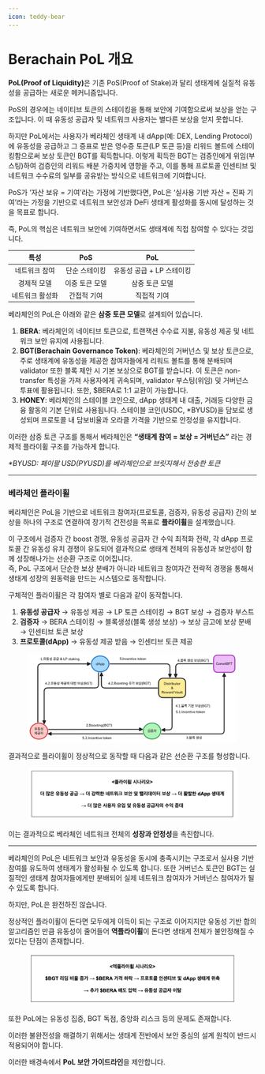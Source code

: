 ```yaml
---
icon: teddy-bear
---
```


# Berachain PoL 개요

**PoL(Proof of Liquidity)**&#xC740; 기존 PoS(Proof of Stake)과 달리 생태계에 실질적 유동성을 공급하는 새로운 메커니즘입니다.

PoS의 경우에는 네이티브 토큰의 스테이킹을 통해 보안에 기여함으로써 보상을 얻는 구조입니다. 이 때 유동성 공급자 및 네트워크 사용자는 별다른 보상을 얻지 못합니다.

하지만 PoL에서는 사용자가 베라체인 생태계 내 dApp(예: DEX, Lending Protocol)에 유동성을 공급하고 그 증표로 받은 영수증 토큰(LP 토큰 등)을 리워드 볼트에 스테이킹함으로써 보상 토큰인 BGT를 획득합니다. 이렇게 획득한 BGT는 검증인에게 위임(부스팅)하여 검증인의 리워드 배분 가중치에 영향을 주고, 이를 통해 프로토콜 인센티브 및 네트워크 수수료의 일부를 공유받는 방식으로 네트워크에 기여합니다.

PoS가 ‘자산 보유 = 기여’라는 가정에 기반했다면, PoL은 ‘실사용 기반 자산 = 진짜 기여’라는 가정을 기반으로 네트워크 보안성과 DeFi 생태계 활성화를 동시에 달성하는 것을 목표로 합니다.

즉, PoL의 핵심은 네트워크 보안에 기여하면서도 생태계에 직접 참여할 수 있다는 것입니다.

|    특성    |    PoS   |        PoL       |
| :------: | :------: | :--------------: |
|  네트워크 참여 |  단순 스테이킹 | 유동성 공급 + LP 스테이킹 |
|  경제적 모델  | 이중 토큰 모델 |     삼중 토큰 모델     |
| 네트워크 활성화 |  간접적 기여  |      직접적 기여      |

베라체인의 PoL은 아래와 같은 **삼중 토큰 모델**로 설계되어 있습니다.

1. **BERA**: 베라체인의 네이티브 토큰으로, 트랜잭션 수수료 지불, 유동성 제공 및 네트워크 보안 유지에 사용됩니다.
2. **BGT(Berachain Governance Token)**: 베라체인의 거버넌스 및 보상 토큰으로, 주로 생태계에 유동성을 제공한 참여자들에게 리워드 볼트를 통해 분배되며 validator 또한 블록 제안 시 기본 보상으로 BGT를 받습니다. 이 토큰은 non-transfer 특성을 가져 사용자에게 귀속되며, validator 부스팅(위임) 및 거버넌스 투표에 활용됩니다. 또한, $BERA로 1:1 교환이 가능합니다.
3. **HONEY**: 베라체인의 스테이블 코인으로, dApp 생태계 내 대출, 거래등 다양한 금융 활동의 기본 단위로 사용됩니다. 스테이블 코인(USDC, \*BYUSD)을 담보로 생성되며 프로토콜 내 담보비율과 오라클 가격을 기반으로 안정성을 유지합니다.

이러한 삼중 토큰 구조를 통해서 베라체인은 **“생태계 참여 = 보상 = 거버넌스”** 라는 경제적 플라이휠 구조를 가능하게 합니다.

_\*BYUSD: 페이팔 USD(PYUSD)를 베라체인으로 브릿지해서 전송한 토큰_

***

### 베라체인 플라이휠 <a href="#id-2.2" id="id-2.2"></a>

베라체인은 PoL을 기반으로 네트워크 참여자(프로토콜, 검증자, 유동성 공급자) 간의 보상을 하나의 구조로 연결하여 장기적 건전성을 목표로 **플라이휠**을 설계했습니다.

이 구조에서 검증자 간 boost 경쟁, 유동성 공급자 간 수익 최적화 전략, 각 dApp 프로토콜 간 유동성 유치 경쟁이 유도되어 결과적으로 생태계 전체의 유동성과 보안성이 함께 성장해나가는 선순환 구조로 이어집니다.\
즉, PoL 구조에서 단순한 보상 분배가 아니라 네트워크 참여자간 전략적 경쟁을 통해서 생태계 성장의 원동력을 만드는 시스템으로 동작합니다.

구체적인 플라이휠은 각 참여자 별로 다음과 같이 동작합니다.

1. **유동성 공급자** → 유동성 제공 → LP 토큰 스테이킹 → BGT 보상 → 검증자 부스트
2. **검증자** → BERA 스테이킹 → 블록생성(블록 생성 보상) → 보상 금고에 보상 분배 → 인센티브 토큰 보상
3. **프로토콜(dApp)** → 유동성 제공 받음 → 인센티브 토큰 제공

<figure><img src=".gitbook/assets/image (3).png" alt=""><figcaption></figcaption></figure>

결과적으로 플라이휠이 정상적으로 동작할 때 다음과 같은 선순환 구조를 형성합니다.

<figure><img src=".gitbook/assets/image (2).png" alt=""><figcaption></figcaption></figure>

이는 결과적으로 베라체인 네트워크 전체의 **성장과 안정성**을 촉진합니다.

***

베라체인의 PoL은 네트워크 보안과 유동성을 동시에 충족시키는 구조로서 실사용 기반 참여를 유도하여 생태계가 활성화될 수 있도록 합니다. 또한 거버넌스 토큰인 BGT는 실질적인 생태계 참여자들에게만 분배되어 실제 네트워크 참여자가 거버넌스 참여자가 될 수 있도록 합니다.

하지만, PoL은 완전하진 않습니다.

정상적인 플라이휠이 돈다면 모두에게 이득이 되는 구조로 이어지지만 유동성 기반 합의 알고리즘인 만큼 유동성이 줄어들어 **역플라이휠**이 돈다면 생태계 전체가 불안정해질 수 있다는 단점이 존재합니다.

<figure><img src=".gitbook/assets/image (1).png" alt=""><figcaption></figcaption></figure>

또한 PoL에는 유동성 집중, BGT 독점, 중앙화 리스크 등의 문제도 존재합니다.

이러한 불완전성을 해결하기 위해서는 생태계 전반에서 보안 중심의 설계 원칙이 반드시 적용되어야 합니다.

이러한 배경속에서 **PoL 보안 가이드라인**을 제안합니다.
